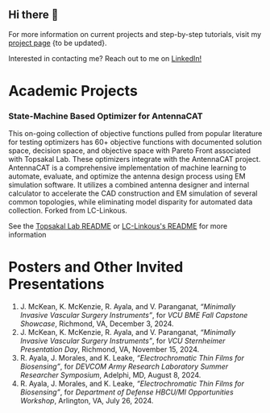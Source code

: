 ## Hi there 👋
<!--
**RE-Ayala/RE-Ayala** is a ✨ _special_ ✨ repository because its `README.md` (this file) appears on your GitHub profile.

Here are some ideas to get you started:

- 🔭 I’m currently working on ...
- 🌱 I’m currently learning ...
- 👯 I’m looking to collaborate on ...
- 🤔 I’m looking for help with ...
- 💬 Ask me about ...
- 📫 How to reach me: ...
- 😄 Pronouns: ...
- ⚡ Fun fact: ...
-->

For more information on current projects and step-by-step tutorials, visit my [project page](https://re-ayala.github.io) {to be updated}. 


Interested in contacting me? Reach out to me on [LinkedIn!](https://www.linkedin.com/in/rose-ayala/)

# Academic Projects

### State-Machine Based Optimizer for AntennaCAT 
This on-going collection of objective functions pulled from popular literature for testing optimizers has 60+ objective functions with 
documented solution space, decision space, and objective space with Pareto Front associated with Topsakal Lab. These optimizers integrate with the AntennaCAT project. 
AntennaCAT is a comprehensive implementation of machine learning to automate, evaluate, and optimize the antenna design process using 
EM simulation software. It utilizes a combined antenna designer and internal calculator to accelerate the CAD construction and 
EM simulation of several common topologies, while eliminating model disparity for automated data collection. Forked from LC-Linkous.

See the [Topsakal Lab README](https://github.com/Topsakal-Lab) or [LC-Linkous's README](https://github.com/LC-Linkous) for more information

# Posters and Other Invited Presentations
1. J. McKean, K. McKenzie, R. Ayala, and V. Paranganat, *“Minimally Invasive Vascular Surgery Instruments”*, for *VCU BME Fall Capstone Showcase*, Richmond, VA, December 3, 2024.
2. J. McKean, K. McKenzie, R. Ayala, and V. Paranganat, *“Minimally Invasive Vascular Surgery Instruments”*, for *VCU Sternheimer Presentation Day*, Richmond, VA, November 15, 2024.
3. R. Ayala, J. Morales, and K. Leake, *“Electrochromatic Thin Films for Biosensing”*, for *DEVCOM Army Research Laboratory Summer Researcher Symposium*, Adelphi, MD, August 8, 2024.
4. R. Ayala, J. Morales, and K. Leake, *“Electrochromatic Thin Films for Biosensing”*, for *Department of Defense HBCU/MI Opportunities Workshop*, Arlington, VA, July 26, 2024.